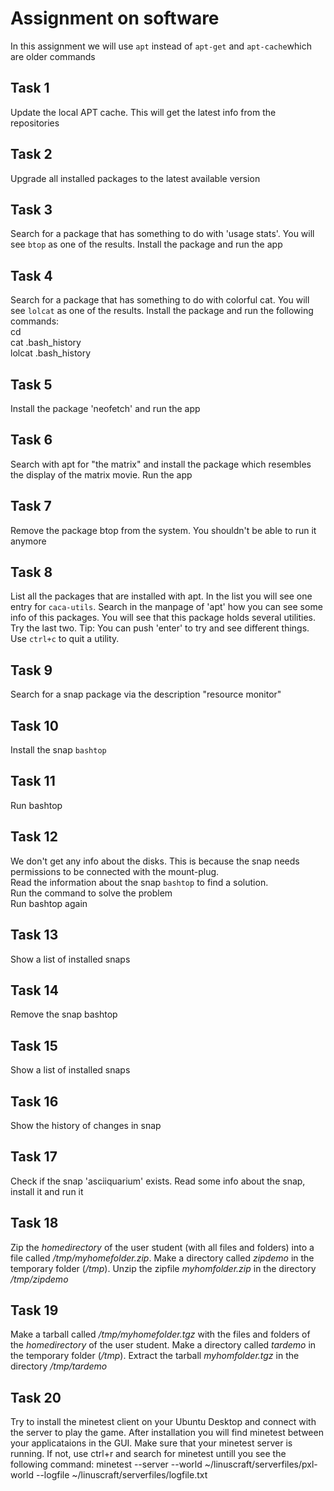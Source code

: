 # Assignment on software

In this assignment we will use `apt` instead of `apt-get` and `apt-cache`which are older commands

## Task 1
Update the local APT cache. This will get the latest info from the repositories  

## Task 2
Upgrade all installed packages to the latest available version  

## Task 3
Search for a package that has something to do with 'usage stats'. You will see `btop` as one of the results. Install the package and run the app  

## Task 4
Search for a package that has something to do with colorful cat. You will see `lolcat` as one of the results. Install the package and run the following commands:  
cd  
cat .bash_history  
lolcat .bash_history  
  
## Task 5
Install the package 'neofetch' and run the app  

## Task 6
Search with apt for "the matrix" and install the package which resembles the display of the matrix movie. Run the app  

## Task 7
Remove the package btop from the system. You shouldn't be able to run it anymore  

## Task 8
List all the packages that are installed with apt. In the list you will see one entry for `caca-utils`. Search in the manpage of 'apt' how you can see some info of this packages. You will see that this package holds several utilities. Try the last two. Tip: You can push 'enter' to try and see different things. Use `ctrl+c` to quit a utility.  

## Task 9
Search for a snap package via the description "resource monitor"    

## Task 10
Install the snap `bashtop`  

## Task 11
Run bashtop    

## Task 12
We don't get any info about the disks. This is because the snap needs permissions to be connected with the mount-plug.  
Read the information about the snap `bashtop` to find a solution.  
Run the command to solve the problem    
Run bashtop again  
  
## Task 13
Show a list of installed snaps  

## Task 14
Remove the snap bashtop  

## Task 15
Show a list of installed snaps  

## Task 16
Show the history of changes in snap  

## Task 17
Check if the snap 'asciiquarium' exists. Read some info about the snap, install it and run it  
  
## Task 18
Zip the _homedirectory_ of the user student (with all files and folders) into a file called _/tmp/myhomefolder.zip_.
Make a directory called _zipdemo_ in the temporary folder (_/tmp_).
Unzip the zipfile _myhomfolder.zip_ in the directory _/tmp/zipdemo_
  
## Task 19
Make a tarball called _/tmp/myhomefolder.tgz_ with the files and folders of the _homedirectory_ of the user student.
Make a directory called _tardemo_ in the temporary folder (_/tmp_).
Extract the tarball _myhomfolder.tgz_ in the directory _/tmp/tardemo_
  
## Task 20
Try to install the minetest client on your Ubuntu Desktop and connect with the server to play the game. After installation you will find minetest between your applicataions in the GUI.  Make sure that your minetest server is running. If not, use ctrl+r and search for minetest untill you see the following command: minetest --server --world ~/linuscraft/serverfiles/pxl-world --logfile ~/linuscraft/serverfiles/logfile.txt  


